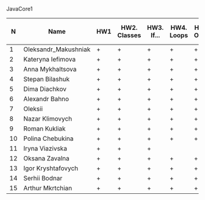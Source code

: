 JavaCore1

N|Name| HW1 | HW2. Classes|HW3. If...|HW4. Loops|HW5. OOP1 |HW6. OOP2 |HW7. Inner classes| HW8. Collection1 | HW9. Collection2|HW10. String|HW11. Exception |HW12. Java8.1 |HW13. Java8.2 | HW14. Threads | HW15. IO
--|--|--|--|--|--|--|--|--|--|--|--|--|--|--|--|--
1|Oleksandr_Makushniak|+|+|+|+|+|+|+|+|+|||||||
2|Kateryna Iefimova|+|+|+|+|+|+|+|||+||||||
3|Anna Mykhaltsova|+|+|+|+|+|+|+|+|+|+||+|+|||
4|Stepan Bilashuk|+|+|+|+|+|+|+|+|+|+|+|+|+|||
5|Dima Diachkov|+|+|+|+|+|+|+|+|+|+|+|+|+|||
6|Alexandr Bahno|+|+|+|+|+|+|+|+|+|+|+|+|+|||
7|Oleksii|+|+|+|+|+|+|+|+|+|+|+|+|+|+|+|
8|Nazar Klimovych|+|+|+|+|+|+|+|+|+|+|+|+||||
9|Roman Kukliak|+|+|+|+|+|+|+|+|+|+|+|+|+|||
10|Polina Chebukina|+|+|+|+|+|+|+|+|+|+|+|+|+|||
11|Iryna Viazivska|+|+|+|||||||||||||
12|Oksana Zavalna|+|+|+|+|+|+||+|+|+|+|+|+|||
13|Igor Kryshtafovych|+|+|+|+|+|+|+|+|+|+|+|+|+|||
14|Serhii Bodnar|+|+|+|+|+|+|+|+|+|+|+|+|+|+|+|
15|Arthur Mkrtchian|+|+|+|+|+|+|+|+|+|+|+|+||||

 
